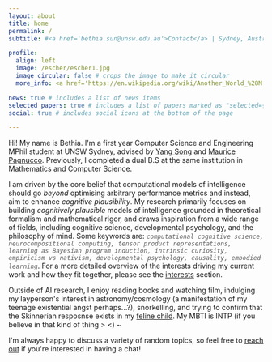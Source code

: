 ```yaml
---
layout: about
title: home
permalink: /
subtitle: #<a href='bethia.sun@unsw.edu.au'>Contact</a> | Sydney, Australia

profile:
  align: left
  image: /escher/escher1.jpg
  image_circular: false # crops the image to make it circular
  more_info: <a href='https://en.wikipedia.org/wiki/Another_World_%28M._C._Escher%29'>...'would you tell me, please, which way I ought to go from here?'</a>

news: true # includes a list of news items
selected_papers: true # includes a list of papers marked as "selected={true}"
social: true # includes social icons at the bottom of the page

---
```

Hi! My name is Bethia. I'm a first year Computer Science and Engineering MPhil student at UNSW Sydney, advised by [Yang Song](https://cgi.cse.unsw.edu.au/~ysong/) and [Maurice Pagnucco](https://cgi.cse.unsw.edu.au/~morri/). Previously, I completed a dual B.S at the same institution in Mathematics and Computer Science. 

I am driven by the core belief that computational models of intelligence should go <i>beyond</i> optimising arbitrary performance metrics and instead, aim to enhance <i>cognitive plausibility</i>. My research primarily focuses on building <i>cognitively plausible</i> models of intelligence grounded in theoretical formalism and mathematical rigor, and draws inspiration from a wide range of fields, including cognitive science, developmental psychology, and the philosophy of mind. Some keywords are: <span style="color:#5a5a5a; font-family:monospace; font-size:0.75rem;"><i>computational cognitive science, neurocompositional computing, tensor product representations, learning as Bayesian program induction, intrinsic curiosity, empiricism vs nativism, developmental psychology, causality, embodied learning</i></span>. For a more detailed overview of the interests driving my current work and how they fit together, please see the <a href="/interests">interests</a> section. 

Outside of AI research, I enjoy reading books and watching film, indulging my layperson's interest in astronomy/cosmology (a manifestation of my teenage existential angst perhaps...?), snorkelling, and trying to confirm that the Skinnerian resposnse exists in my <a href="/child">feline child</a>. My MBTI is INTP (if you believe in that kind of thing > <) ~

I'm always happy to discuss a variety of random topics, so feel free to <a href="mailto:bethia.sun@unsw.edu.au">reach out</a> if you're interested in having a chat!